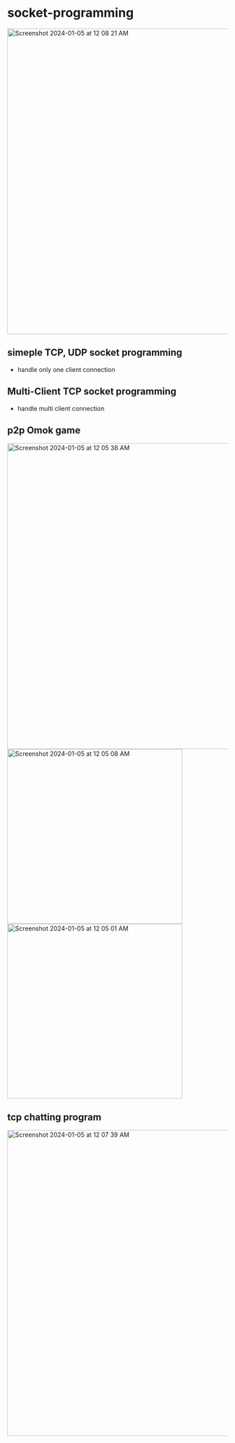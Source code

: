 # socket-programming
<img width="700" alt="Screenshot 2024-01-05 at 12 08 21 AM" src="https://github.com/jsdysw/socket-programming/assets/76895949/4a4f06c9-0664-4055-a07e-3322223c860a">

## simeple TCP, UDP socket programming
- handle only one client connection 

## Multi-Client TCP socket programming
- handle multi client connection

## p2p Omok game
<img width="700" alt="Screenshot 2024-01-05 at 12 05 38 AM" src="https://github.com/jsdysw/socket-programming/assets/76895949/05b19d3f-4c8a-4055-a1c3-5998f056d97e">
<img width="400" alt="Screenshot 2024-01-05 at 12 05 08 AM" src="https://github.com/jsdysw/socket-programming/assets/76895949/e69f0023-8300-4404-b0de-00ca6d02c55b">
<img width="400" alt="Screenshot 2024-01-05 at 12 05 01 AM" src="https://github.com/jsdysw/socket-programming/assets/76895949/7f207c14-9552-4a5c-b5a9-5a4c1492f583">

## tcp chatting program
<img width="700" alt="Screenshot 2024-01-05 at 12 07 39 AM" src="https://github.com/jsdysw/socket-programming/assets/76895949/8165ddd6-5f78-4a37-98c2-0e84406ffd67">
